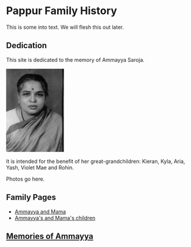 # Pappur Family History

This is some into text. We will flesh this out later.

## Dedication

This site is dedicated to the memory of Ammayya Saroja.

![Picture of Ammayya](ammayya.png)

It is intended for the benefit of her great-grandchildren: Kieran, Kyla, Aria, Yash, Violet Mae and Rohin.

Photos go here.

## Family Pages
- [Ammayya and Mama](ammayya_and_mama.md)
- [Ammayya's and Mama's children](ammaya_mama_children.md)


## [Memories of Ammayya](memories.md)
